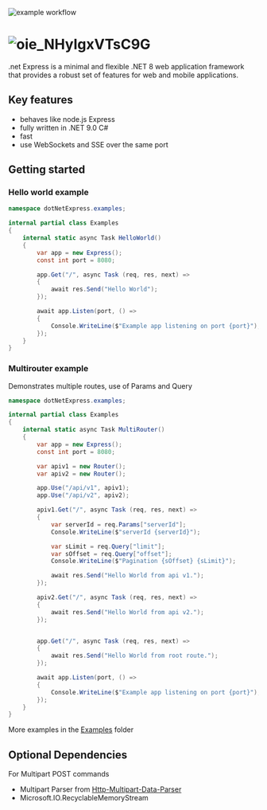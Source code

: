 ![example workflow](https://github.com/lathoub/dotNetExpress/actions/workflows/dotnet.yml/badge.svg)

# ![oie_NHyIgxVTsC9G](https://github.com/user-attachments/assets/f6d11c0e-88ee-42ac-9238-a071bb898cf6)

.net Express is a minimal and flexible .NET 8 web application framework that provides a robust set of features for web and mobile applications.

## Key features
- behaves like node.js Express
- fully written in .NET 9.0 C#
- fast
- use WebSockets and SSE over the same port

## Getting started

### Hello world example

```cs
namespace dotNetExpress.examples;

internal partial class Examples
{
    internal static async Task HelloWorld()
    {
        var app = new Express();
        const int port = 8080;

        app.Get("/", async Task (req, res, next) =>
        {
            await res.Send("Hello World");
        });

        await app.Listen(port, () =>
        {
            Console.WriteLine($"Example app listening on port {port}");
        });
    }
}
```

### Multirouter example

Demonstrates multiple routes, use of Params and Query

```cs
namespace dotNetExpress.examples;

internal partial class Examples
{
    internal static async Task MultiRouter()
    {
        var app = new Express();
        const int port = 8080;

        var apiv1 = new Router();
        var apiv2 = new Router();

        app.Use("/api/v1", apiv1);
        app.Use("/api/v2", apiv2);

        apiv1.Get("/", async Task (req, res, next) =>
        {
            var serverId = req.Params["serverId"];
            Console.WriteLine($"serverId {serverId}");

            var sLimit = req.Query["limit"];
            var sOffset = req.Query["offset"];
            Console.WriteLine($"Pagination {sOffset} {sLimit}");

            await res.Send("Hello World from api v1.");
        });

        apiv2.Get("/", async Task (req, res, next) =>
        {
            await res.Send("Hello World from api v2.");
        });


        app.Get("/", async Task (req, res, next) =>
        {
            await res.Send("Hello World from root route.");
        });

        await app.Listen(port, () =>
        {
            Console.WriteLine($"Example app listening on port {port}");
        });
    }
}
```

More examples in the [Examples](https://github.com/lathoub/dotNetExpress/tree/main/dotnetExpress.Examples) folder

## Optional Dependencies

For Multipart POST commands

- Multipart Parser from [Http-Multipart-Data-Parser](https://github.com/Http-Multipart-Data-Parser/Http-Multipart-Data-Parser)
- Microsoft.IO.RecyclableMemoryStream
